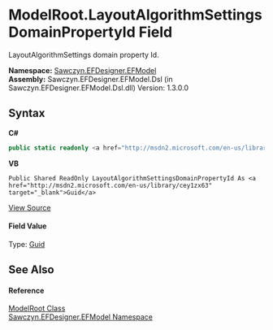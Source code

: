 # ModelRoot.LayoutAlgorithmSettingsDomainPropertyId Field
 

LayoutAlgorithmSettings domain property Id.

**Namespace:**&nbsp;<a href="N_Sawczyn_EFDesigner_EFModel">Sawczyn.EFDesigner.EFModel</a><br />**Assembly:**&nbsp;Sawczyn.EFDesigner.EFModel.Dsl (in Sawczyn.EFDesigner.EFModel.Dsl.dll) Version: 1.3.0.0

## Syntax

**C#**<br />
``` C#
public static readonly <a href="http://msdn2.microsoft.com/en-us/library/cey1zx63" target="_blank">Guid</a> LayoutAlgorithmSettingsDomainPropertyId
```

**VB**<br />
``` VB
Public Shared ReadOnly LayoutAlgorithmSettingsDomainPropertyId As <a href="http://msdn2.microsoft.com/en-us/library/cey1zx63" target="_blank">Guid</a>
```

<a href="https://github.com/msawczyn/EFDesigner/tree/master/src/Dsl/CustomCode/Partials/ModelRoot.cs" title="View the source code">View Source</a><br />

#### Field Value
Type: <a href="http://msdn2.microsoft.com/en-us/library/cey1zx63" target="_blank">Guid</a>

## See Also


#### Reference
<a href="T_Sawczyn_EFDesigner_EFModel_ModelRoot">ModelRoot Class</a><br /><a href="N_Sawczyn_EFDesigner_EFModel">Sawczyn.EFDesigner.EFModel Namespace</a><br />